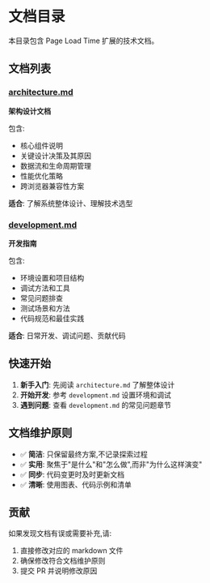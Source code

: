 # 文档目录

本目录包含 Page Load Time 扩展的技术文档。

## 文档列表

### [architecture.md](./architecture.md)

**架构设计文档**

包含:

- 核心组件说明
- 关键设计决策及其原因
- 数据流和生命周期管理
- 性能优化策略
- 跨浏览器兼容性方案

**适合**: 了解系统整体设计、理解技术选型

### [development.md](./development.md)

**开发指南**

包含:

- 环境设置和项目结构
- 调试方法和工具
- 常见问题排查
- 测试场景和方法
- 代码规范和最佳实践

**适合**: 日常开发、调试问题、贡献代码

## 快速开始

1. **新手入门**: 先阅读 `architecture.md` 了解整体设计
2. **开始开发**: 参考 `development.md` 设置环境和调试
3. **遇到问题**: 查看 `development.md` 的常见问题章节

## 文档维护原则

- ✅ **简洁**: 只保留最终方案,不记录探索过程
- ✅ **实用**: 聚焦于"是什么"和"怎么做",而非"为什么这样演变"
- ✅ **同步**: 代码变更时及时更新文档
- ✅ **清晰**: 使用图表、代码示例和清单

## 贡献

如果发现文档有误或需要补充,请:

1. 直接修改对应的 markdown 文件
2. 确保修改符合文档维护原则
3. 提交 PR 并说明修改原因
